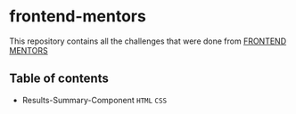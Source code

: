 # frontend-mentors

This repository contains all the challenges that were done from [FRONTEND MENTORS](https://www.frontendmentor.io/challenges/)

## Table of contents

- Results-Summary-Component ```HTML``` ```CSS```
